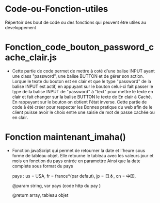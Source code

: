 # Code-ou-Fonction-utiles
Répertoir des bout de code ou des fonctions qui peuvent être utiles au développement


 # Fonction_code_bouton_password_cache_clair.js 

  * Cette partie de code permet de mettre à coté d'une balise INPUT 
  ayant une class "password", une balise BUTTON et de gérer son action.
  Lorque le texte du bouton est en clair et que le type "password" de la 
  balise INPUT est actif, en appuyant sur le bouton celui-ci fait passer
  le type de la balise INPUT de "password" à "text" pour mettre le texte en clair
  et fait changer sur la balise BUTTON le texte de En clair à Caché.
  En rappuyant sur le bouton on obtient l'état inverse.
  Cette partie de code à été créer pour respecter les Bonnes pratique du web 
  afin de le client puisse avoir le choix entre une saisie de mot de passe cachée
  ou en clair.

 
 
 # Fonction maintenant_imaha()
 
  * Fonction javaScript qui permet de retourner la date et l'heure
    sous forme de tableau objet. Elle retourne le tableau avec 
    les valeurs jour et mois en fonction du pays entrée en paramettre
    Ainsi que la date complete sous format du pays
    
    pays : us = USA, fr = france*(par defaut), jp = 日本, cn = 中国,   
    
    @param string, var pays (code http du pay )
    
    @return array, tableau objet 
